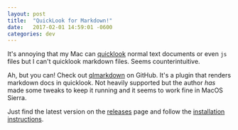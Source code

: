 ```yaml
---
layout: post
title:  "QuickLook for Markdown!"
date:   2017-02-01 14:59:01 -0600
categories: dev
---
```


It's annoying that my Mac can [quicklook](https://en.wikipedia.org/wiki/Quick_Look) normal
text documents or even `js` files but I can't quicklook markdown files. Seems counterintuitive.

Ah, but you can! Check out [qlmarkdown](https://github.com/toland/qlmarkdown) on GitHub. It's a
plugin that renders markdown docs in quicklook. Not heavily supported but the author *has* made
some tweaks to keep it running and it seems to work fine in MacOS Sierra. 

Just find the latest version on the [releases](https://github.com/toland/qlmarkdown/releases) page and
follow the [installation instructions](https://github.com/toland/qlmarkdown#installation).
